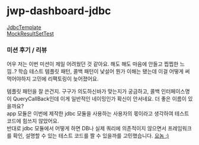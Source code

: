 # jwp-dashboard-jdbc
[JdbcTemplate](https://github.com/ecsimsw/simple-jdbc/blob/main/jdbc/src/main/java/nextstep/jdbc/JdbcTemplate.java)    
[MockResultSetTest](https://github.com/ecsimsw/simple-jdbc/blob/main/jdbc/src/test/java/utils/MockResultSet.java)   

### 미션 후기 / 리뷰

어우 저는 이번 미션이 제일 어려웠던 것 같아요. 해도 해도 마음에 안들고 찝찝한 느낌..?
학습 테스트 템플릿 패턴, 콜백 패턴이 낯설어 뭔가 이해는 됐는데 이걸 어떻게 써먹어야하지 고민에 리팩토링이 늦어졌어요.

템플릿 패턴을 잘 쓴건지. 구구가 의도하신바가 맞는지가 궁금하고, 콜백 인터페이스명이 QueryCallBack인데 이게 일반적인 네이밍인가 확신이 안서네요. 더 좋은 이름이 있을까요?    
app 모듈은 이번에 제작한 jdbc 모듈을 사용하는 사용자의 몫이라고 생각하여 테스트 코드에 힘쓰지 않았어요.    
반대로 jdbc 모듈에서 어떻게 하면 DB나 실제 쿼리에 의존적이지 않으면서 프레임워크를 확인, 설명할 수 있는 테스트 코드를 짤 수 있을까를 고민했습니다. [요놈 :)](https://github.com/ecsimsw/simple-jdbc/blob/step1/jdbc/src/test/java/utils/MockResultSet.java)
